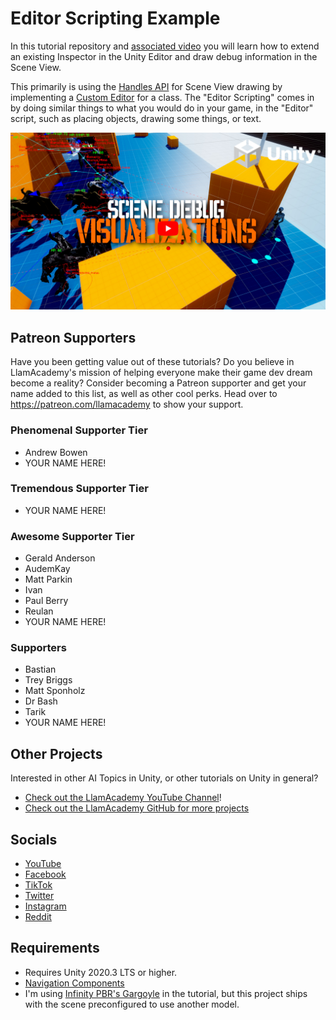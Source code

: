 # Editor Scripting Example

In this tutorial repository and [associated video](https://youtu.be/0q114vTBjB4) you will learn how to extend an existing Inspector in the Unity Editor and draw debug information in the Scene View.

This primarily is using the [Handles API](https://docs.unity3d.com/ScriptReference/Handles.html) for Scene View drawing by implementing a [Custom Editor](https://docs.unity3d.com/Manual/editor-CustomEditors.html) for a class. The "Editor Scripting" comes in by doing similar things to what you would do in your game, in the "Editor" script, such as placing objects, drawing some things, or text.

[![Youtube Tutorial](./Video%20Screenshot.jpg)](https://youtu.be/0q114vTBjB4)

## Patreon Supporters
Have you been getting value out of these tutorials? Do you believe in LlamAcademy's mission of helping everyone make their game dev dream become a reality? Consider becoming a Patreon supporter and get your name added to this list, as well as other cool perks.
Head over to https://patreon.com/llamacademy to show your support.

### Phenomenal Supporter Tier
* Andrew Bowen
* YOUR NAME HERE!

### Tremendous Supporter Tier
* YOUR NAME HERE!

### Awesome Supporter Tier
* Gerald Anderson
* AudemKay
* Matt Parkin
* Ivan
* Paul Berry
* Reulan
* YOUR NAME HERE!

### Supporters
* Bastian
* Trey Briggs
* Matt Sponholz
* Dr Bash
* Tarik
* YOUR NAME HERE!

## Other Projects
Interested in other AI Topics in Unity, or other tutorials on Unity in general? 

* [Check out the LlamAcademy YouTube Channel](https://youtube.com/c/LlamAcademy)!
* [Check out the LlamAcademy GitHub for more projects](https://github.com/llamacademy)

## Socials
* [YouTube](https://youtube.com/c/LlamAcademy)
* [Facebook](https://facebook.com/LlamAcademyOfficial)
* [TikTok](https://www.tiktok.com/@llamacademy)
* [Twitter](https://twitter.com/TheLlamAcademy)
* [Instagram](https://www.instagram.com/llamacademy/)
* [Reddit](https://www.reddit.com/user/LlamAcademyOfficial)

## Requirements
* Requires Unity 2020.3 LTS or higher.
* [Navigation Components](https://docs.unity3d.com/Manual/NavMesh-BuildingComponents.html)
* I'm using [Infinity PBR's Gargoyle](https://assetstore.unity.com/packages/3d/characters/creatures/gargoyles-fantasy-rpg-37416?aid=1101l9QvC) in the tutorial, but this project ships with the scene preconfigured to use another model.